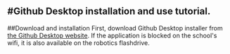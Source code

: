#Github Desktop installation and use tutorial.
------
##Download and installation
First, download Github Desktop installer from <a href="https://desktop.github.com/">the Github Desktop website</a>. If
the application is blocked on the school's wifi, it is also available on the robotics flashdrive. 
